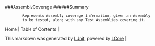 ###AssemblyCoverage
######Summary

            Represents Assembly coverage information, given an Assembly 
            to be tested, along with any Test Assemblies covering it.
            

[Home](../../README.md) | [Table of Contents](../../TableOfContents.md) | 


This markdown was generated by [LUnit](https://github.com/CodeSingularity/LUnit), powered by [LCore](https://github.com/CodeSingularity/LCore) | 

